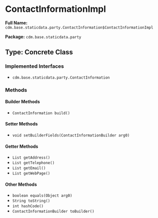 # ContactInformationImpl

**Full Name:** `cdm.base.staticdata.party.ContactInformation$ContactInformationImpl`

**Package:** `cdm.base.staticdata.party`

## Type: Concrete Class

### Implemented Interfaces

- `cdm.base.staticdata.party.ContactInformation`

### Methods

#### Builder Methods

- `ContactInformation build()`

#### Setter Methods

- `void setBuilderFields(ContactInformationBuilder arg0)`

#### Getter Methods

- `List getAddress()`
- `List getTelephone()`
- `List getEmail()`
- `List getWebPage()`

#### Other Methods

- `boolean equals(Object arg0)`
- `String toString()`
- `int hashCode()`
- `ContactInformationBuilder toBuilder()`

